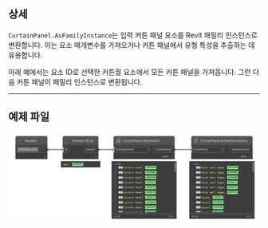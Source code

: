 ## 상세
`CurtainPanel.AsFamilyInstance`는 입력 커튼 패널 요소를 Revit 패밀리 인스턴스로 변환합니다. 이는 요소 매개변수를 가져오거나 커튼 패널에서 유형 특성을 추출하는 데 유용합니다.

아래 예에서는 요소 ID로 선택한 커튼월 요소에서 모든 커튼 패널을 가져옵니다. 그런 다음 커튼 패널이 패밀리 인스턴스로 변환됩니다.
___
## 예제 파일

![CurtainPanel.AsFamilyInstance](./Revit.Elements.CurtainPanel.AsFamilyInstance_img.jpg)
